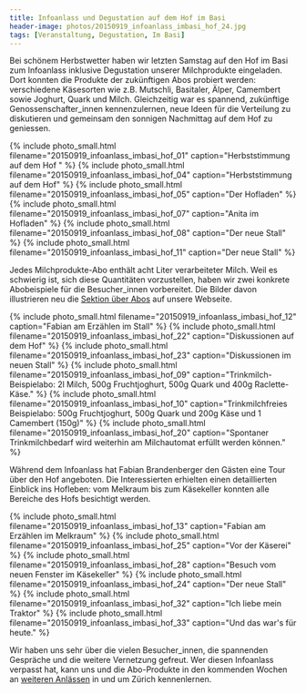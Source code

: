 ```yaml
---
title: Infoanlass und Degustation auf dem Hof im Basi
header-image: photos/20150919_infoanlass_imbasi_hof_24.jpg
tags: [Veranstaltung, Degustation, Im Basi]
---
```


Bei schönem Herbstwetter haben wir letzten Samstag auf den Hof im Basi zum
Infoanlass inklusive Degustation unserer Milchprodukte eingeladen.
Dort konnten die Produkte der zukünftigen Abos probiert werden:
verschiedene Käsesorten wie z.B. Mutschli, Basitaler, Älper, Camembert sowie
Joghurt, Quark und Milch. Gleichzeitig war es spannend, zukünftige
Genossenschafter_innen kennenzulernen, neue Ideen für die Verteilung zu
diskutieren und gemeinsam den sonnigen Nachmittag auf dem Hof zu geniessen.

{% include photo_small.html filename="20150919_infoanlass_imbasi_hof_01" caption="Herbststimmung auf dem Hof " %}
{% include photo_small.html filename="20150919_infoanlass_imbasi_hof_04" caption="Herbststimmung auf dem Hof" %}
{% include photo_small.html filename="20150919_infoanlass_imbasi_hof_05" caption="Der Hofladen" %}
{% include photo_small.html filename="20150919_infoanlass_imbasi_hof_07" caption="Anita im Hofladen" %}
{% include photo_small.html filename="20150919_infoanlass_imbasi_hof_08" caption="Der neue Stall" %}
{% include photo_small.html filename="20150919_infoanlass_imbasi_hof_11" caption="Der neue Stall" %}

Jedes Milchprodukte-Abo enthält acht Liter verarbeiteter Milch. Weil es schwierig
ist, sich diese Quantitäten vorzustellen, haben wir zwei konkrete Abobeispiele
für die Besucher_innen vorbereitet. Die Bilder davon illustrieren neu die
[Sektion über Abos](/abo/#abobeispiele) auf unsere Webseite.

{% include photo_small.html filename="20150919_infoanlass_imbasi_hof_12" caption="Fabian am Erzählen im Stall" %}
{% include photo_small.html filename="20150919_infoanlass_imbasi_hof_22" caption="Diskussionen auf dem Hof" %}
{% include photo_small.html filename="20150919_infoanlass_imbasi_hof_23" caption="Diskussionen im neuen Stall" %}
{% include photo_small.html filename="20150919_infoanlass_imbasi_hof_09" caption="Trinkmilch-Beispielabo: 2l Milch, 500g Fruchtjoghurt, 500g Quark und 400g Raclette-Käse." %}
{% include photo_small.html filename="20150919_infoanlass_imbasi_hof_10" caption="Trinkmilchfreies Beispielabo: 500g Fruchtjoghurt, 500g Quark und 200g Käse und 1 Camembert (150g)" %}
{% include photo_small.html filename="20150919_infoanlass_imbasi_hof_20" caption="Spontaner Trinkmilchbedarf wird weiterhin am Milchautomat erfüllt werden können." %}

Während dem Infoanlass hat Fabian Brandenberger den Gästen eine
Tour über den Hof angeboten. Die Interessierten erhielten einen detaillierten
Einblick ins Hofleben: vom Melkraum bis zum Käsekeller konnten alle Bereiche des
Hofs besichtigt werden.

{% include photo_small.html filename="20150919_infoanlass_imbasi_hof_13" caption="Fabian am Erzählen im Melkraum" %}
{% include photo_small.html filename="20150919_infoanlass_imbasi_hof_25" caption="Vor der Käserei" %}
{% include photo_small.html filename="20150919_infoanlass_imbasi_hof_28" caption="Besuch vom neuen Fenster im Käsekeller" %}
{% include photo_small.html filename="20150919_infoanlass_imbasi_hof_24" caption="Der neue Stall" %}
{% include photo_small.html filename="20150919_infoanlass_imbasi_hof_32" caption="Ich liebe mein Traktor" %}
{% include photo_small.html filename="20150919_infoanlass_imbasi_hof_33" caption="Und das war's für heute." %}

Wir haben uns sehr über die vielen Besucher_innen, die spannenden Gespräche und
die weitere Vernetzung gefreut. Wer diesen Infoanlass
verpasst hat, kann uns und die Abo-Produkte in den kommenden Wochen an [weiteren
Anlässen](/veranstaltungen/#kommende-veranstaltungen) in und um Zürich
kennenlernen.


